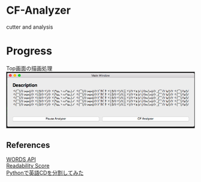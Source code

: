 # CF-Analyzer
cutter and analysis

# Progress
Top画面の描画処理
![top_window](images/top_window_image.png)

## References
[WORDS API](https://www.wordsapi.com/docs)  
[Readability Score](https://readability-score.com/)  
[Pythonで英語CDを分割してみた](http://d.hatena.ne.jp/mohayonao/20110510/1305035070)  
